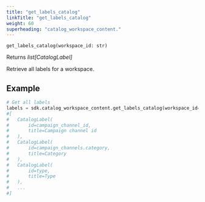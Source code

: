 ```yaml
---
title: "get_labels_catalog"
linkTitle: "get_labels_catalog"
weight: 60
superheading: "catalog_workspace_content."
---
```


<!-- TODO -->

``get_labels_catalog(workspace_id: str)``

Returns *list[CatalogLabel]*

Retrieve all labels for a workspace.

## Example

```Python
# Get all labels
labels = sdk.catalog_workspace_content.get_labels_catalog(workspace_id="123")
#[
#   CatalogLabel(
#       id=campaign_channel_id,
#       title=Campaign channel id
#   ),
#   CatalogLabel(
#       id=campaign_channels.category,
#       title=Category
#   ),
#   CatalogLabel(
#       id=type,
#       title=Type
#   ),
#   ...
#]
```

